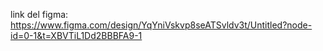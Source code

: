 link del figma: 
https://www.figma.com/design/YqYniVskvp8seATSvldv3t/Untitled?node-id=0-1&t=XBVTiL1Dd2BBBFA9-1

